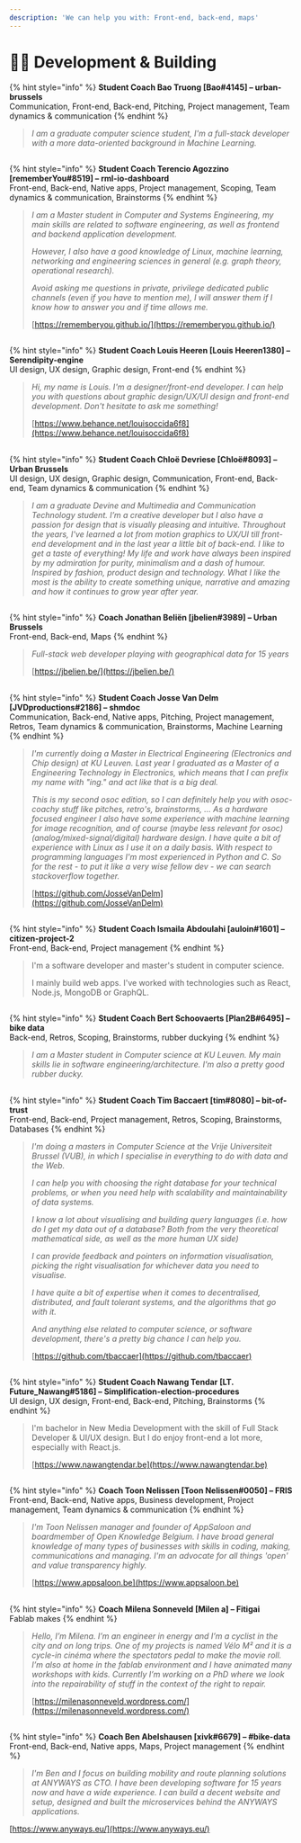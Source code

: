 ```yaml
---
description: 'We can help you with: Front-end, back-end, maps'
---
```


# 🦹🏽 Development & Building

{% hint style="info" %}
**Student Coach Bao Truong \[Bao\#4145\] – urban-brussels**  
Communication, Front-end, Back-end, Pitching, Project management, Team dynamics & communication
{% endhint %}

> _I am a graduate computer science student, I'm a full-stack developer with a more data-oriented background in Machine Learning._

## 

{% hint style="info" %}
**Student Coach Terencio Agozzino \[rememberYou\#8519\] – rml-io-dashboard**  
Front-end, Back-end, Native apps, Project management, Scoping, Team dynamics & communication, Brainstorms
{% endhint %}

> _I am a Master student in Computer and Systems Engineering, my main skills are related to software engineering, as well as frontend and backend application development._
>
> _However, I also have a good knowledge of Linux, machine learning, networking and engineering sciences in general \(e.g. graph theory, operational research\)._
>
> _Avoid asking me questions in private, privilege dedicated public channels \(even if you have to mention me\), I will answer them if I know how to answer you and if time allows me._
>
> [https://rememberyou.github.io/](https://rememberyou.github.io/)

## 

{% hint style="info" %}
**Student Coach Louis Heeren \[Louis Heeren1380\] – Serendipity-engine**  
UI design, UX design, Graphic design, Front-end
{% endhint %}

> _Hi, my name is Louis. I'm a designer/front-end developer. I can help you with questions about graphic design/UX/UI design and front-end development. Don't hesitate to ask me something!_  
>   
> [https://www.behance.net/louisoccida6f8](https://www.behance.net/louisoccida6f8)

## 

{% hint style="info" %}
**Student Coach Chloë Devriese \[Chloë\#8093\] – Urban Brussels**  
UI design, UX design, Graphic design, Communication, Front-end, Back-end, Team dynamics & communication
{% endhint %}

> _I am a graduate Devine and Multimedia and Communication Technology student. I’m a creative developer but I also have a passion for design that is visually pleasing and intuitive. Throughout the years, I've learned a lot from motion graphics to UX/UI till front-end development and in the last year a little bit of back-end. I like to get a taste of everything! My life and work have always been inspired by my admiration for purity, minimalism and a dash of humour. Inspired by fashion, product design and technology. What I like the most is the ability to create something unique, narrative and amazing and how it continues to grow year after year._

## 

{% hint style="info" %}
**Coach Jonathan Beliën \[jbelien\#3989\] – Urban Brussels**  
Front-end, Back-end, Maps
{% endhint %}

> _Full-stack web developer playing with geographical data for 15 years_  
>   
>  [https://jbelien.be/](https://jbelien.be/)

## 

{% hint style="info" %}
**Student Coach Josse Van Delm \[JVDproductions\#2186\] – shmdoc**  
Communication, Back-end, Native apps, Pitching, Project management, Retros, Team dynamics & communication, Brainstorms, Machine Learning
{% endhint %}

> _I'm currently doing a Master in Electrical Engineering \(Electronics and Chip design\) at KU Leuven. Last year I graduated as a Master of a Engineering Technology in Electronics, which means that I can prefix my name with "ing." and act like that is a big deal._
>
> _This is my second osoc edition, so I can definitely help you with osoc-coachy stuff like pitches, retro's, brainstorms, ... As a hardware focused engineer I also have some experience with machine learning for image recognition, and of course \(maybe less relevant for osoc\) \(analog/mixed-signal/digital\) hardware design. I have quite a bit of experience with Linux as I use it on a daily basis. With respect to programming languages I'm most experienced in Python and C. So for the rest - to put it like a very wise fellow dev - we can search stackoverflow together._  
>   
>  [https://github.com/JosseVanDelm](https://github.com/JosseVanDelm)



## 

{% hint style="info" %}
**Student Coach Ismaila Abdoulahi \[auloin\#1601\] – citizen-project-2**  
Front-end, Back-end, Project management
{% endhint %}

> I'm a software developer and master's student in computer science.
>
> I mainly build web apps. I've worked with technologies such as React, Node.js, MongoDB or GraphQL.

## 

{% hint style="info" %}
**Student Coach Bert Schoovaerts \[Plan2B\#6495\] – bike data**  
Back-end, Retros, Scoping, Brainstorms, rubber duckying
{% endhint %}

> _I am a Master student in Computer science at KU Leuven. My main skills lie in software engineering/architecture. I'm also a pretty good rubber ducky._

## 

{% hint style="info" %}
**Student Coach Tim Baccaert \[tim\#8080\] – bit-of-trust**  
Front-end, Back-end, Project management, Retros, Scoping, Brainstorms, Databases
{% endhint %}

> _I'm doing a masters in Computer Science at the Vrije Universiteit Brussel \(VUB\), in which I specialise in everything to do with data and the Web._
>
> _I can help you with choosing the right database for your technical problems, or when you need help with scalability and maintainability of data systems._
>
> _I know a lot about visualising and building query languages \(i.e. how do I get my data out of a database? Both from the very theoretical mathematical side, as well as the more human UX side\)_
>
> _I can provide feedback and pointers on information visualisation, picking the right visualisation for whichever data you need to visualise._
>
> _I have quite a bit of expertise when it comes to decentralised, distributed, and fault tolerant systems, and the algorithms that go with it._
>
> _And anything else related to computer science, or software development, there's a pretty big chance I can help you._
>
> [https://github.com/tbaccaer](https://github.com/tbaccaer)

## 

{% hint style="info" %}
**Student Coach Nawang Tendar \[LT. Future\_Nawang\#5186\] – Simplification-election-procedures**  
UI design, UX design, Front-end, Back-end, Pitching, Brainstorms
{% endhint %}

> I'm bachelor in New Media Development with the skill of Full Stack Developer & UI/UX design. But I do enjoy front-end a lot more, especially with React.js.
>
> [https://www.nawangtendar.be](https://www.nawangtendar.be)

## 

{% hint style="info" %}
**Coach Toon Nelissen \[Toon Nelissen\#0050\] – FRIS**  
Front-end, Back-end, Native apps, Business development, Project management, Team dynamics & communication
{% endhint %}

> _I'm Toon Nelissen manager and founder of AppSaloon and boardmember of Open Knowledge Belgium. I have broad general knowledge of many types of businesses with skills in coding, making, communications and managing. I'm an advocate for all things 'open' and value transparency highly._ 
>
> [https://www.appsaloon.be](https://www.appsaloon.be)

## 

{% hint style="info" %}
**Coach Milena Sonneveld \[Milen a\] – Fitigai**  
Fablab makes
{% endhint %}

> _Hello, I’m Milena. I’m an engineer in energy and I’m a cyclist in the city and on long trips. One of my projects is named Vélo M² and it is a cycle-in cinéma where the spectators pedal to make the movie roll. I’m also at home in the fablab environment and I have animated many workshops with kids. Currently I’m working on a PhD where we look into the repairability of stuff in the context of the right to repair._
>
> [https://milenasonneveld.wordpress.com/](https://milenasonneveld.wordpress.com/)

## 

{% hint style="info" %}
**Coach Ben Abelshausen \[xivk\#6679\] – \#bike-data**  
Front-end, Back-end, Native apps, Maps, Project management
{% endhint %}

> _I'm Ben and I focus on building mobility and route planning solutions at ANYWAYS as CTO. I have been developing software for 15 years now and have a wide experience. I can build a decent website and setup, designed and built the microservices behind the ANYWAYS applications._

[https://www.anyways.eu/](https://www.anyways.eu/)

